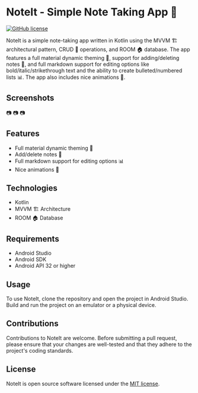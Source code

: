 # NoteIt - Simple Note Taking App 📝

[![GitHub license](https://img.shields.io/github/license/Catnatsuki/NoteIt)](https://github.com/Catnatsuki/NoteIt/blob/master/LICENSE)

NoteIt is a simple note-taking app written in Kotlin using the MVVM 🏗️ architectural pattern, CRUD 📝 operations, and ROOM 🏠 database. The app features a full material dynamic theming 🌈, support for adding/deleting notes 📝, and full markdown support for editing options like bold/italic/strikethrough text and the ability to create bulleted/numbered lists 📊. The app also includes nice animations 🎉.

## Screenshots

<!-- Will be uploaded soon™️ -->
📷 📷 📷

## Features

* Full material dynamic theming 🌈
* Add/delete notes 📝
* Full markdown support for editing options 📊
* Nice animations 🎉

## Technologies

* Kotlin
* MVVM 🏗️ Architecture
* ROOM 🏠 Database

## Requirements

* Android Studio
* Android SDK
* Android API 32 or higher

## Usage

To use NoteIt, clone the repository and open the project in Android Studio. Build and run the project on an emulator or a physical device.

## Contributions

Contributions to NoteIt are welcome. Before submitting a pull request, please ensure that your changes are well-tested and that they adhere to the project's coding standards.

## License

NoteIt is open source software licensed under the [MIT license](https://github.com/yourusername/NoteIt/blob/master/LICENSE).
